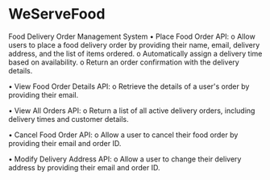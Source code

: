 # WeServeFood

Food Delivery Order Management System
•	Place Food Order API:
o	Allow users to place a food delivery order by providing their name, email, delivery address, and the list of items ordered.
o	Automatically assign a delivery time based on availability.
o	Return an order confirmation with the delivery details.

•	View Food Order Details API:
o	Retrieve the details of a user's order by providing their email.

•	View All Orders API:
o	Return a list of all active delivery orders, including delivery times and customer details.

•	Cancel Food Order API:
o	Allow a user to cancel their food order by providing their email and order ID.

•	Modify Delivery Address API:
o	Allow a user to change their delivery address by providing their email and order ID.